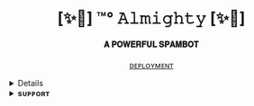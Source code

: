 <h1 align="center"><b>[✨🥀] ™°‌ 𝙰𝚕𝚖𝚒𝚐𝚑𝚝𝚢  [✨🥀]</b></h1>

<h4 align="center"> 𝐀 𝐏𝐎𝐖𝐄𝐑𝐅𝐔𝐋 𝐒𝐏𝐀𝐌𝐁𝐎𝐓</h4>

<p align="center"><a href="https://t.me/apni_mehfill 


> ⭐️ Thanks to everyone for using this op ™°‌ 𝙰𝚕𝚖𝚒𝚐𝚑𝚝𝚢 ☠ That is the greatest pleasure we have !


# ᴅᴇᴘʟᴏʏᴍᴇɴᴛ


<details>
<summary><b>ᴅᴇᴘʟᴏʏ ᴛᴏ ʜᴇʀᴏᴋᴜ</b></summary>
<br>

[![Deploy](https://www.herokucdn.com/deploy/button.svg)](https://dashboard.heroku.com/new?template=https://github.com/sidforluv/ALSPAM)

</details>


<details>
<summary><b>sᴜᴘᴘᴏʀᴛ</b></summary>
<br>

<p align="center" ><a href="https://t.me/apni_mehfill 

</details>
